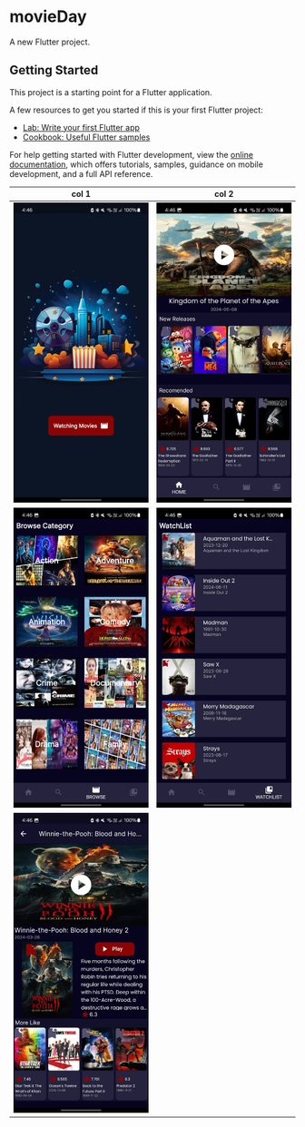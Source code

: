 # movieDay

A new Flutter project.

## Getting Started

This project is a starting point for a Flutter application.

A few resources to get you started if this is your first Flutter project:

- [Lab: Write your first Flutter app](https://docs.flutter.dev/get-started/codelab)
- [Cookbook: Useful Flutter samples](https://docs.flutter.dev/cookbook)

For help getting started with Flutter development, view the
[online documentation](https://docs.flutter.dev/), which offers tutorials,
samples, guidance on mobile development, and a full API reference.


| col 1      | col 2      |
|------------|-------------|
| ![screen1](assets/images/Screenshot_20240627_044602.jpg) |![screen2](assets/images/Screenshot_20240627_044618.jpg) |
|![screen3](assets/images/Screenshot_20240627_044623.jpg) | ![screen 4](assets/images/Screenshot_20240627_044626.jpg) |
|![screen 7](assets/images/Screenshot_20240627_044647.jpg)||

